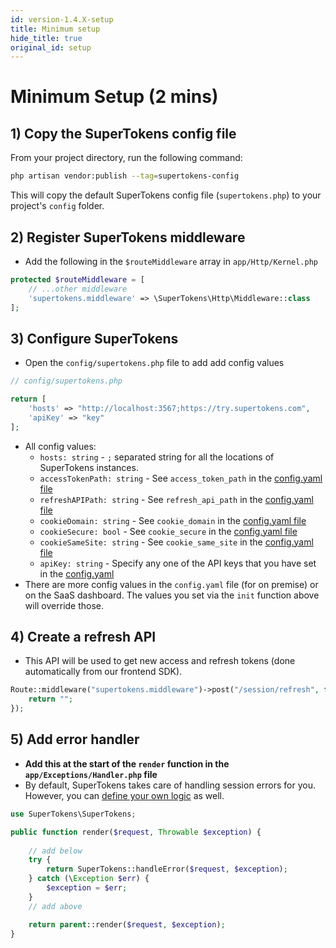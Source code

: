 ```yaml
---
id: version-1.4.X-setup
title: Minimum setup
hide_title: true
original_id: setup
---
```


# Minimum Setup (2 mins)

## 1) Copy the SuperTokens config file
From your project directory, run the following command:
```bash
php artisan vendor:publish --tag=supertokens-config
```
This will copy the default SuperTokens config file (`supertokens.php`) to your project's `config` folder.

## 2) Register SuperTokens middleware
- Add the following in the `$routeMiddleware` array in `app/Http/Kernel.php`
```php
protected $routeMiddleware = [
    // ...other middleware
    'supertokens.middleware' => \SuperTokens\Http\Middleware::class
];
```

## 3) Configure SuperTokens
- Open the `config/supertokens.php` file to add add config values
```php
// config/supertokens.php

return [
    'hosts' => "http://localhost:3567;https://try.supertokens.com",
    'apiKey' => "key"
];
```
- All config values:
    - ```hosts: string``` - `;` separated string for all the locations of SuperTokens instances.
    - ```accessTokenPath: string``` - See `access_token_path` in the [config.yaml file](/docs/pro/configuration/core#optional-config-values)
    - ```refreshAPIPath: string``` - See `refresh_api_path` in the [config.yaml file](/docs/pro/configuration/core#optional-config-values)
    - ```cookieDomain: string``` - See `cookie_domain` in the [config.yaml file](/docs/pro/configuration/core#optional-config-values)
    - ```cookieSecure: bool``` - See `cookie_secure` in the [config.yaml file](/docs/pro/configuration/core#optional-config-values)
    - ```cookieSameSite: string``` - See `cookie_same_site` in the [config.yaml file](/docs/pro/configuration/core#optional-config-values)
    - ```apiKey: string``` - Specify any one of the API keys that you have set in the [config.yaml](/docs/pro/configuration/core#optional-config-values) 
- There are more config values in the `config.yaml` file (for on premise) or on the SaaS dashboard. The values you set via the `init` function above will override those.


## 4) Create a refresh API
- This API will be used to get new access and refresh tokens (done automatically from our frontend SDK).
```php
Route::middleware("supertokens.middleware")->post("/session/refresh", function (Request $request) {
    return "";
});
```

## 5) Add error handler
- **Add this at the start of the `render` function in the `app/Exceptions/Handler.php` file**
- By default, SuperTokens takes care of handling session errors for you. However, you can [define your own logic](./custom_error_handling) as well.
```php
use SuperTokens\SuperTokens;

public function render($request, Throwable $exception) {
    
    // add below
    try {
        return SuperTokens::handleError($request, $exception);
    } catch (\Exception $err) {
        $exception = $err;
    }
    // add above

    return parent::render($request, $exception);
}
```
